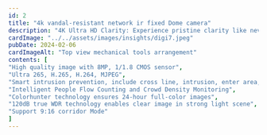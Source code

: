 ```yaml
---
id: 2
title: "4k vandal-resistant network ir fixed Dome camera"
description: "4K Ultra HD Clarity: Experience pristine clarity like never before with 4K Ultra HD resolution. Every detail is captured in stunning clarity, ensuring that nothing escapes the watchful eye of this advanced camera"
cardImage: "../../assets/images/insights/digi7.jpeg"
pubDate: 2024-02-06
cardImageAlt: "Top view mechanical tools arrangement"
contents: [
"High quality image with 8MP, 1/1.8 CMOS sensor",
"Ultra 265, H.265, H.264, MJPEG",
"Smart intrusion prevention, include cross line, intrusion, enter area, leave area detection",
"Intelligent People Flow Counting and Crowd Density Monitoring",
"Colorhunter technology ensures 24-hour full-color images",
"120dB true WDR technology enables clear image in strong light scene",
"Support 9:16 corridor Mode"
]
---
```

